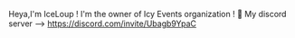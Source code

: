 Heya,I'm IceLoup ! 
I'm the owner of Icy Events organization ! 🧊 
My discord server --> https://discord.com/invite/Ubagb9YpaC


<!---
IceLoup/IceLoup is a ✨ special ✨ repository because its `README.md` (this file) appears on your GitHub profile.
You can click the Preview link to take a look at your changes.
--->
